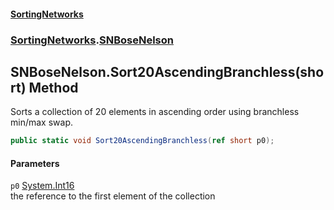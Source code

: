 #### [SortingNetworks](index.md 'index')
### [SortingNetworks](SortingNetworks.md 'SortingNetworks').[SNBoseNelson](SortingNetworks_SNBoseNelson.md 'SortingNetworks.SNBoseNelson')
## SNBoseNelson.Sort20AscendingBranchless(short) Method
Sorts a collection of 20 elements in ascending order using branchless min/max swap.  
```csharp
public static void Sort20AscendingBranchless(ref short p0);
```
#### Parameters
<a name='SortingNetworks_SNBoseNelson_Sort20AscendingBranchless(short)_p0'></a>
`p0` [System.Int16](https://docs.microsoft.com/en-us/dotnet/api/System.Int16 'System.Int16')  
the reference to the first element of the collection
  
